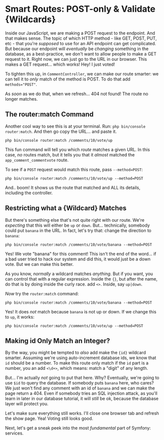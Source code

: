 # Smart Routes: POST-only & Validate {Wildcards}

Inside our JavaScript, we are making a POST request to the endpoint. And that
makes sense. The topic of which HTTP method - like GET, POST, PUT, etc - that
you're *supposed* to use for an API endpoint can get complicated. But because
our endpoint will *eventually* be *changing* something in the database, as
a best-practice, we don't want to allow people to make a GET request to it. Right
now, we can just go to the URL in our browser. This makes a GET request... which
works! Hey! I just voted!

To tighten this up, in `CommentController`, we can make our route smarter: we can
tell it to *only* match of the method is POST. To do that add `methods="POST"`.

As *soon* as we do that, when we refresh... 404 not found! The route no longer
matches.

## The router:match Command

Another cool way to see this is at your terminal. Run:
`php bin/console router:match`. And then go copy the URL... and paste it.

```terminal-silent
php bin/console router:match /comments/10/vote/up
```

This fun command will tell you which *route* matches a given URL. In this case,
*no* routes match, but it tells you that it *almost* matched the
`app_comment_commentvote` route.

To see if a `POST` request would match this route, pass `--method=POST`:

```terminal-silent
php bin/console router:match /comments/10/vote/up --method=POST
```

And.. boom! It shows us the route that matched and ALL its details, including
the controller.

## Restricting what a {Wildcard} Matches

But there's something else that's not quite right with our route. We're *expecting*
that this will either be `up` or `down`. But... technically, somebody could put
`banana` in the URL. In fact, let's try that: change the direction to `banana`:

```terminal-silent
php bin/console router:match /comments/10/vote/banana --method=POST
```

Yes! We vote "banana" for this comment! This isn't the end of the word... if a
bad user tried to hack our system and did this, it would just be a down vote.
But we can make this better.

As you know, *normally* a wildcard matches *anything*. But if you want, you can
control that with a regular expression. Inside the `{}`, but after the name,
do that is by doing inside the curly race.
add `<>`. Inside, say `up|down`.

*Now* try the `router:match` command:

```terminal-silent
php bin/console router:match /comments/10/vote/banana --method=POST
```

Yes! It does *not* match because `banana` is not up or down. If we change this
to `up`, it works:

```terminal-silent
php bin/console router:match /comments/10/vote/up --method=POST
```

## Making id Only Match an Integer?

By the way, you might be tempted to *also* add make the `{id}` wildcard smarter.
Assuming we're using auto-increment database ids, we know that `id` should be
a number. To make this route only match if the `id` part is a number, you an add
`<\d+>`, which means: match a "digit" of any length.

But... I'm actually *not* going to put that here. Why? Eventually, we're going to
use `$id` to query the database. If somebody puts `banana` here, who cares? We
just won't find any comment with an id of `banana` and we can make the page return
a 404. Even if somebody tries an SQL injection attack, as you'll learn in later
in our database tutorial, it will *still* be ok, because the database layer will
protect you.

Let's make sure everything still works. I'll close one browser tab and refresh the
show page. Yea! Voting still looks good.

Next, let's get a sneak peek into the most *fundamental* part of Symfony: services.
